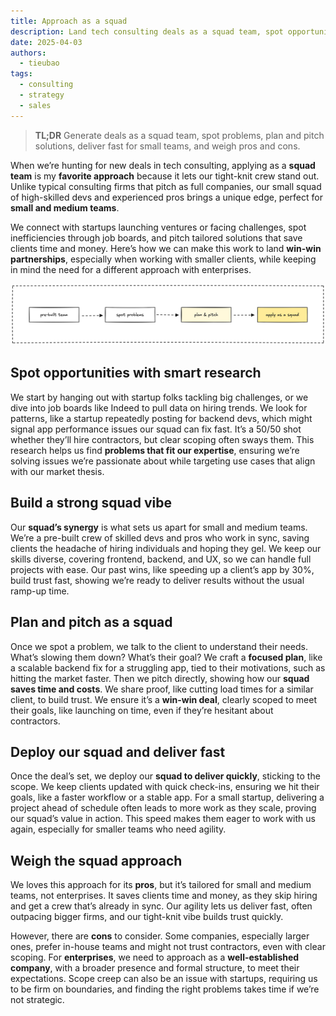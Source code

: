 ```yaml
---
title: Approach as a squad
description: Land tech consulting deals as a squad team, spot opportunities, pitch solutions, and deliver fast to win clients.
date: 2025-04-03
authors:
  - tieubao
tags:
  - consulting
  - strategy
  - sales
---
```


> **TL;DR** Generate deals as a squad team, spot problems, plan and pitch solutions, deliver fast for small teams, and weigh pros and cons.

When we’re hunting for new deals in tech consulting, applying as a **squad team** is my **favorite approach** because it lets our tight-knit crew stand out. Unlike typical consulting firms that pitch as full companies, our small squad of high-skilled devs and experienced pros brings a unique edge, perfect for **small and medium teams**.

We connect with startups launching ventures or facing challenges, spot inefficiencies through job boards, and pitch tailored solutions that save clients time and money. Here’s how we can make this work to land **win-win partnerships**, especially when working with smaller clients, while keeping in mind the need for a different approach with enterprises.

![](assets/apply-as-a-squad.png)

## Spot opportunities with smart research

We start by hanging out with startup folks tackling big challenges, or we dive into job boards like Indeed to pull data on hiring trends. We look for patterns, like a startup repeatedly posting for backend devs, which might signal app performance issues our squad can fix fast. It’s a 50/50 shot whether they’ll hire contractors, but clear scoping often sways them. This research helps us find **problems that fit our expertise**, ensuring we’re solving issues we’re passionate about while targeting use cases that align with our market thesis.

## Build a strong squad vibe

Our **squad’s synergy** is what sets us apart for small and medium teams. We’re a pre-built crew of skilled devs and pros who work in sync, saving clients the headache of hiring individuals and hoping they gel. We keep our skills diverse, covering frontend, backend, and UX, so we can handle full projects with ease. Our past wins, like speeding up a client’s app by 30%, build trust fast, showing we’re ready to deliver results without the usual ramp-up time.

## Plan and pitch as a squad

Once we spot a problem, we talk to the client to understand their needs. What’s slowing them down? What’s their goal? We craft a **focused plan**, like a scalable backend fix for a struggling app, tied to their motivations, such as hitting the market faster. Then we pitch directly, showing how our **squad saves time and costs**. We share proof, like cutting load times for a similar client, to build trust. We ensure it’s a **win-win deal**, clearly scoped to meet their goals, like launching on time, even if they’re hesitant about contractors.

## Deploy our squad and deliver fast

Once the deal’s set, we deploy our **squad to deliver quickly**, sticking to the scope. We keep clients updated with quick check-ins, ensuring we hit their goals, like a faster workflow or a stable app. For a small startup, delivering a project ahead of schedule often leads to more work as they scale, proving our squad’s value in action. This speed makes them eager to work with us again, especially for smaller teams who need agility.

## Weigh the squad approach

We loves this approach for its **pros**, but it’s tailored for small and medium teams, not enterprises. It saves clients time and money, as they skip hiring and get a crew that’s already in sync. Our agility lets us deliver fast, often outpacing bigger firms, and our tight-knit vibe builds trust quickly.

However, there are **cons** to consider. Some companies, especially larger ones, prefer in-house teams and might not trust contractors, even with clear scoping. For **enterprises**, we need to approach as a **well-established company**, with a broader presence and formal structure, to meet their expectations. Scope creep can also be an issue with startups, requiring us to be firm on boundaries, and finding the right problems takes time if we’re not strategic.
